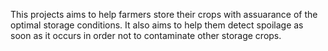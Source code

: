 This projects aims to help farmers store their crops with assuarance of the optimal storage conditions.
It also aims to help them detect spoilage as soon as it occurs in order not to contaminate other storage crops.
